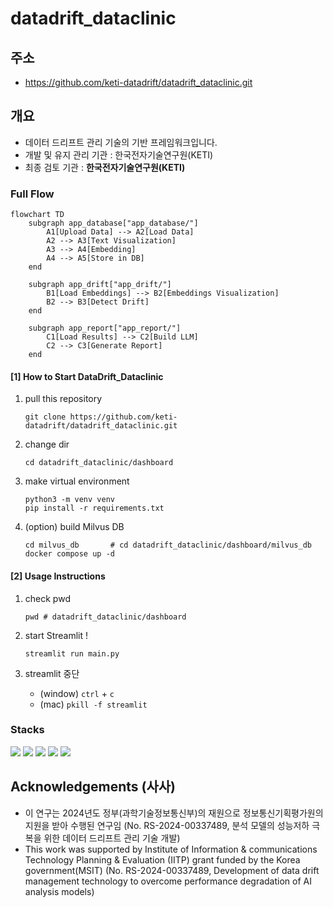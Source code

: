 # datadrift_dataclinic

## 주소
- https://github.com/keti-datadrift/datadrift_dataclinic.git

## 개요
- 데이터 드리프트 관리 기술의 기반 프레임워크입니다.
- 개발 및 유지 관리 기관 : 한국전자기술연구원(KETI)
- 최종 검토 기관 : __한국전자기술연구원(KETI)__

### Full Flow
```mermaid
flowchart TD
    subgraph app_database["app_database/"]
        A1[Upload Data] --> A2[Load Data]
        A2 --> A3[Text Visualization]
        A3 --> A4[Embedding]
        A4 --> A5[Store in DB]
    end

    subgraph app_drift["app_drift/"]
        B1[Load Embeddings] --> B2[Embeddings Visualization]
        B2 --> B3[Detect Drift]
    end

    subgraph app_report["app_report/"]
        C1[Load Results] --> C2[Build LLM]
        C2 --> C3[Generate Report]
    end
```


#### [1] How to Start DataDrift_Dataclinic 
1. pull this repository
    ```
    git clone https://github.com/keti-datadrift/datadrift_dataclinic.git
    ```
2. change dir
    ```
    cd datadrift_dataclinic/dashboard
    ```
3. make virtual environment
    ```
    python3 -m venv venv
    pip install -r requirements.txt
    ```
4. (option) build Milvus DB
    ```
    cd milvus_db       # cd datadrift_dataclinic/dashboard/milvus_db
    docker compose up -d
    ```

#### [2] Usage Instructions
1. check pwd
    ```
    pwd # datadrift_dataclinic/dashboard
    ```
2. start Streamlit !
    ```
    streamlit run main.py
    ```
3. streamlit 중단

    - (window) `ctrl` + `c`
    - (mac) `pkill -f streamlit`

### Stacks
<img src="https://img.shields.io/badge/Streamlit-FF4B4B?style=for-the-badge&logo=Streamlit&logoColor=white"> <img src="https://img.shields.io/badge/Pytorch-EE4C2C?style=for-the-badge&logo=Pytorch&logoColor=white"> <img src="https://img.shields.io/badge/HuggingFace-FFD21E?style=for-the-badge&logo=HuggingFace&logoColor=white"> <img src="https://img.shields.io/badge/Python-3776AB?style=for-the-badge&logo=Python&logoColor=white"> <img src="https://img.shields.io/badge/Milvus-00A1EA?style=for-the-badge&logo=Milvus&logoColor=white">


## Acknowledgements (사사)
- 이 연구는 2024년도 정부(과학기술정보통신부)의 재원으로 정보통신기획평가원의 지원을 받아 수행된 연구임 (No. RS-2024-00337489, 분석 모델의 성능저하 극복을 위한 데이터 드리프트 관리 기술 개발)
- This work was supported by Institute of Information & communications Technology Planning & Evaluation (IITP) grant funded by the Korea government(MSIT) (No. RS-2024-00337489, Development of data drift management technology to overcome performance degradation of AI analysis models)

